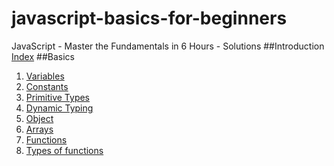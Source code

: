 # javascript-basics-for-beginners
JavaScript - Master the Fundamentals in 6 Hours - Solutions
##Introduction
[Index](/Introduction/index.html)
##Basics
1. [Variables](/Basics/variables.js)
2. [Constants](/Basics/constants.js)
3. [Primitive Types](/Basics/primitiveTypes.js)
4. [Dynamic Typing](/Basics/dynamicTyping.js)
5. [Object](/Basics/object.js)
6. [Arrays](/Basics/arrays.js)
7. [Functions](/Basics/functions.js)
8. [Types of functions](/Basics/types-of-functions.js)


